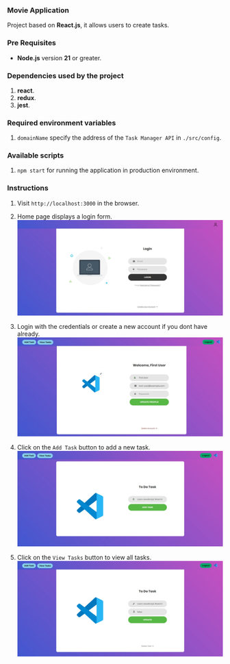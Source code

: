 ### Movie Application

Project based on **React.js**, it allows users to create tasks.

### Pre Requisites

- **Node.js** version **21** or greater.

### Dependencies used by the project

1. **react**.
2. **redux**.
3. **jest**.

### Required environment variables

1. `domainName` specify the address of the `Task Manager API` in `./src/config`.

### Available scripts

1. `npm start` for running the application in production environment.

### Instructions

1. Visit `http://localhost:3000` in the browser.

2. Home page displays a login form. ![Home-Page](./public/instructions/1.jpeg)

3. Login with the credentials or create a new account if you dont have already. ![User-Dashboard](./public/instructions/2.jpeg)

4. Click on the `Add Task` button to add a new task. ![New-Task-Page](./public/instructions/3.jpeg)

4. Click on the `View Tasks` button to view all tasks. ![Tasks-Page](./public/instructions/4.jpeg)
